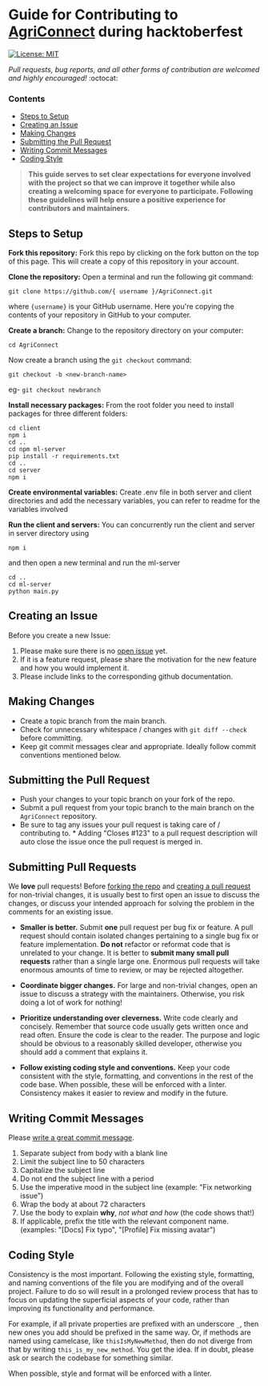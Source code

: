 # Guide for Contributing to [AgriConnect](https://github.com/ashishnallana/AgriConnect) during hacktoberfest

[![License: MIT](https://img.shields.io/badge/License-MIT-green.svg)](https://opensource.org/licenses/MIT)

_Pull requests, bug reports, and all other forms of contribution are welcomed and highly encouraged!_ :octocat:

### Contents

- [Steps to Setup](#Steps-to-Setup)
- [Creating an Issue](#Creating-an-Issue)
- [Making Changes](#Making-Changes)
- [Submitting the Pull Request](#Submitting-the-Pull-Request)
- [Writing Commit Messages](#Writing-Commit-Messages)
- [Coding Style](#Coding-Style)

> **This guide serves to set clear expectations for everyone involved with the project so that we can improve it together while also creating a welcoming space for everyone to participate. Following these guidelines will help ensure a positive experience for contributors and maintainers.**

## Steps to Setup

**Fork this repository:** Fork this repo by clicking on the fork button on the top of this page.
This will create a copy of this repository in your account.

**Clone the repository:** Open a terminal and run the following git command:

```
git clone https://github.com/{ username }/AgriConnect.git
```

where `{username}` is your GitHub username. Here you're copying the contents of your repository in GitHub to your computer.

**Create a branch:** Change to the repository directory on your computer:

```
cd AgriConnect
```

Now create a branch using the `git checkout` command:

```
git checkout -b <new-branch-name>
```

eg- `git checkout newbranch`

**Install necessary packages:** From the root folder you need to install packages for three different folders:

```
cd client
npm i
cd ..
cd npm ml-server
pip install -r requirements.txt
cd ..
cd server
npm i
```

**Create environmental variables:** Create .env file in both server and client directories and add the necessary variables, you can refer to readme for the variables involved

**Run the client and servers:**
You can concurrently run the client and server in server directory using

```
npm i
```

and then open a new terminal and run the ml-server

```
cd ..
cd ml-server
python main.py
```

## Creating an Issue

Before you create a new Issue:

1. Please make sure there is no [open issue](https://github.com/ashishnallana/AgriConnect/issues) yet.
2. If it is a feature request, please share the motivation for the new feature and how you would implement it.
3. Please include links to the corresponding github documentation.

## Making Changes

- Create a topic branch from the main branch.
- Check for unnecessary whitespace / changes with `git diff --check` before committing.
- Keep git commit messages clear and appropriate. Ideally follow commit conventions mentioned below.

## Submitting the Pull Request

- Push your changes to your topic branch on your fork of the repo.
- Submit a pull request from your topic branch to the main branch on the `AgriConnect` repository.
- Be sure to tag any issues your pull request is taking care of / contributing to. \* Adding "Closes #123" to a pull request description will auto close the issue once the pull request is merged in.

## Submitting Pull Requests

We **love** pull requests! Before [forking the repo](https://help.github.com/en/github/getting-started-with-github/fork-a-repo) and [creating a pull request](https://help.github.com/en/github/collaborating-with-issues-and-pull-requests/proposing-changes-to-your-work-with-pull-requests) for non-trivial changes, it is usually best to first open an issue to discuss the changes, or discuss your intended approach for solving the problem in the comments for an existing issue.

- **Smaller is better.** Submit **one** pull request per bug fix or feature. A pull request should contain isolated changes pertaining to a single bug fix or feature implementation. **Do not** refactor or reformat code that is unrelated to your change. It is better to **submit many small pull requests** rather than a single large one. Enormous pull requests will take enormous amounts of time to review, or may be rejected altogether.

- **Coordinate bigger changes.** For large and non-trivial changes, open an issue to discuss a strategy with the maintainers. Otherwise, you risk doing a lot of work for nothing!

- **Prioritize understanding over cleverness.** Write code clearly and concisely. Remember that source code usually gets written once and read often. Ensure the code is clear to the reader. The purpose and logic should be obvious to a reasonably skilled developer, otherwise you should add a comment that explains it.

- **Follow existing coding style and conventions.** Keep your code consistent with the style, formatting, and conventions in the rest of the code base. When possible, these will be enforced with a linter. Consistency makes it easier to review and modify in the future.

## Writing Commit Messages

Please [write a great commit message](https://chris.beams.io/posts/git-commit/).

1. Separate subject from body with a blank line
1. Limit the subject line to 50 characters
1. Capitalize the subject line
1. Do not end the subject line with a period
1. Use the imperative mood in the subject line (example: "Fix networking issue")
1. Wrap the body at about 72 characters
1. Use the body to explain **why**, _not what and how_ (the code shows that!)
1. If applicable, prefix the title with the relevant component name. (examples: "[Docs] Fix typo", "[Profile] Fix missing avatar")

## Coding Style

Consistency is the most important. Following the existing style, formatting, and naming conventions of the file you are modifying and of the overall project. Failure to do so will result in a prolonged review process that has to focus on updating the superficial aspects of your code, rather than improving its functionality and performance.

For example, if all private properties are prefixed with an underscore `_`, then new ones you add should be prefixed in the same way. Or, if methods are named using camelcase, like `thisIsMyNewMethod`, then do not diverge from that by writing `this_is_my_new_method`. You get the idea. If in doubt, please ask or search the codebase for something similar.

When possible, style and format will be enforced with a linter.
